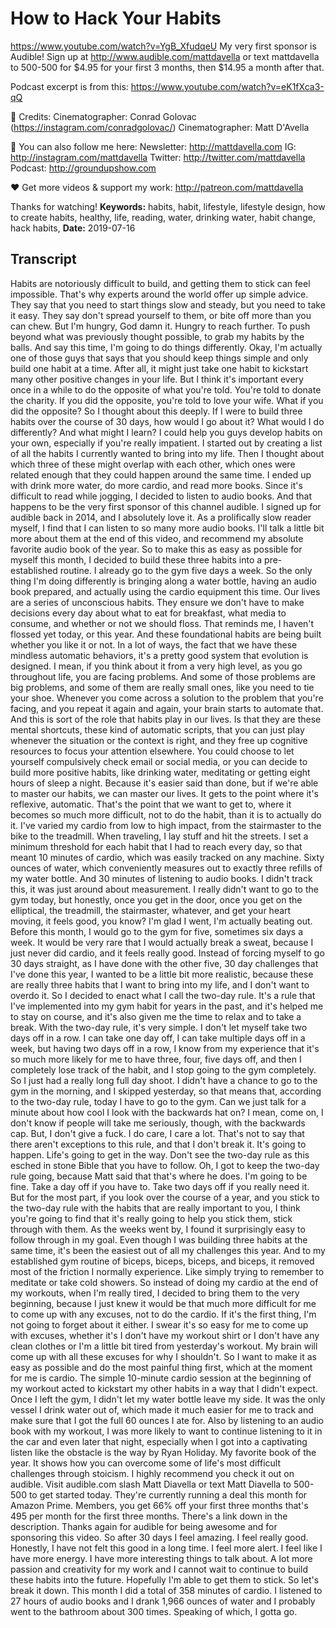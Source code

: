 # How to Hack Your Habits
https://www.youtube.com/watch?v=YgB_XfudqeU
My very first sponsor is Audible! Sign up at http://www.audible.com/mattdavella or text mattdavella to 500-500 for $4.95 for your first 3 months, then $14.95 a month after that.

Podcast excerpt is from this: https://www.youtube.com/watch?v=eK1fXca3-qQ

🎥 Credits:
Cinematographer: Conrad Golovac (https://instagram.com/conradgolovac/)
Cinematographer: Matt D'Avella

💯 You can also follow me here:
Newsletter:  http://mattdavella.com
IG:  http://instagram.com/mattdavella
Twitter:  http://twitter.com/mattdavella
Podcast:  http://groundupshow.com

❤️ Get more videos & support my work:
http://patreon.com/mattdavella

Thanks for watching!
**Keywords:** habits, habit, lifestyle, lifestyle design, how to create habits, healthy, life, reading, water, drinking water, habit change, hack habits, 
**Date:** 2019-07-16

## Transcript
 Habits are notoriously difficult to build, and getting them to stick can feel impossible. That's why experts around the world offer up simple advice. They say that you need to start things slow and steady, but you need to take it easy. They say don't spread yourself to them, or bite off more than you can chew. But I'm hungry, God damn it. Hungry to reach further. To push beyond what was previously thought possible, to grab my habits by the balls. And say this time, I'm going to do things differently. Okay, I'm actually one of those guys that says that you should keep things simple and only build one habit at a time. After all, it might just take one habit to kickstart many other positive changes in your life. But I think it's important every once in a while to do the opposite of what you're told. You're told to donate the charity. If you did the opposite, you're told to love your wife. What if you did the opposite? So I thought about this deeply. If I were to build three habits over the course of 30 days, how would I go about it? What would I do differently? And what might I learn? I could help you guys develop habits on your own, especially if you're really impatient. I started out by creating a list of all the habits I currently wanted to bring into my life. Then I thought about which three of these might overlap with each other, which ones were related enough that they could happen around the same time. I ended up with drink more water, do more cardio, and read more books. Since it's difficult to read while jogging, I decided to listen to audio books. And that happens to be the very first sponsor of this channel audible. I signed up for audible back in 2014, and I absolutely love it. As a prolifically slow reader myself, I find that I can listen to so many more audio books. I'll talk a little bit more about them at the end of this video, and recommend my absolute favorite audio book of the year. So to make this as easy as possible for myself this month, I decided to build these three habits into a pre-established routine. I already go to the gym five days a week. So the only thing I'm doing differently is bringing along a water bottle, having an audio book prepared, and actually using the cardio equipment this time. Our lives are a series of unconscious habits. They ensure we don't have to make decisions every day about what to eat for breakfast, what media to consume, and whether or not we should floss. That reminds me, I haven't flossed yet today, or this year. And these foundational habits are being built whether you like it or not. In a lot of ways, the fact that we have these mindless automatic behaviors, it's a pretty good system that evolution is designed. I mean, if you think about it from a very high level, as you go throughout life, you are facing problems. And some of those problems are big problems, and some of them are really small ones, like you need to tie your shoe. Whenever you come across a solution to the problem that you're facing, and you repeat it again and again, your brain starts to automate that. And this is sort of the role that habits play in our lives. Is that they are these mental shortcuts, these kind of automatic scripts, that you can just play whenever the situation or the context is right, and they free up cognitive resources to focus your attention elsewhere. You could choose to let yourself compulsively check email or social media, or you can decide to build more positive habits, like drinking water, meditating or getting eight hours of sleep a night. Because it's easier said than done, but if we're able to master our habits, we can master our lives. It gets to the point where it's reflexive, automatic. That's the point that we want to get to, where it becomes so much more difficult, not to do the habit, than it is to actually do it. I've varied my cardio from low to high impact, from the stairmaster to the bike to the treadmill. When traveling, I lay stuff and hit the streets. I set a minimum threshold for each habit that I had to reach every day, so that meant 10 minutes of cardio, which was easily tracked on any machine. Sixty ounces of water, which conveniently measures out to exactly three refills of my water bottle. And 30 minutes of listening to audio books. I didn't track this, it was just around about measurement. I really didn't want to go to the gym today, but honestly, once you get in the door, once you get on the elliptical, the treadmill, the stairmaster, whatever, and get your heart moving, it feels good, you know? I'm glad I went, I'm actually beating out. Before this month, I would go to the gym for five, sometimes six days a week. It would be very rare that I would actually break a sweat, because I just never did cardio, and it feels really good. Instead of forcing myself to go 30 days straight, as I have done with the other five, 30 day challenges that I've done this year, I wanted to be a little bit more realistic, because these are really three habits that I want to bring into my life, and I don't want to overdo it. So I decided to enact what I call the two-day rule. It's a rule that I've implemented into my gym habit for years in the past, and it's helped me to stay on course, and it's also given me the time to relax and to take a break. With the two-day rule, it's very simple. I don't let myself take two days off in a row. I can take one day off, I can take multiple days off in a week, but having two days off in a row, I know from my experience that it's so much more likely for me to have three, four, five days off, and then I completely lose track of the habit, and I stop going to the gym completely. So I just had a really long full day shoot. I didn't have a chance to go to the gym in the morning, and I skipped yesterday, so that means that, according to the two-day rule, today I have to go to the gym. Can we just talk for a minute about how cool I look with the backwards hat on? I mean, come on, I don't know if people will take me seriously, though, with the backwards cap. But, I don't give a fuck. I do care, I care a lot. That's not to say that there aren't exceptions to this rule, and that I don't break it. It's going to happen. Life's going to get in the way. Don't see the two-day rule as this esched in stone Bible that you have to follow. Oh, I got to keep the two-day rule going, because Matt said that that's where he does. I'm going to be fine. Take a day off if you have to. Take two days off if you really need it. But for the most part, if you look over the course of a year, and you stick to the two-day rule with the habits that are really important to you, I think you're going to find that it's really going to help you stick them, stick through with them. As the weeks went by, I found it surprisingly easy to follow through in my goal. Even though I was building three habits at the same time, it's been the easiest out of all my challenges this year. And to my established gym routine of biceps, biceps, biceps, and biceps, it removed most of the friction I normally experience. Like simply trying to remember to meditate or take cold showers. So instead of doing my cardio at the end of my workouts, when I'm really tired, I decided to bring them to the very beginning, because I just knew it would be that much more difficult for me to come up with any excuses, not to do the cardio. If it's the first thing, I'm not going to forget about it either. I swear it's so easy for me to come up with excuses, whether it's I don't have my workout shirt or I don't have any clean clothes or I'm a little bit tired from yesterday's workout. My brain will come up with all these excuses for why I shouldn't. So I want to make it as easy as possible and do the most painful thing first, which at the moment for me is cardio. The simple 10-minute cardio session at the beginning of my workout acted to kickstart my other habits in a way that I didn't expect. Once I left the gym, I didn't let my water bottle leave my side. It was the only vessel I drink water out of, which made it much easier for me to track and make sure that I got the full 60 ounces I ate for. Also by listening to an audio book with my workout, I was more likely to want to continue listening to it in the car and even later that night, especially when I got into a captivating listen like the obstacle is the way by Ryan Holiday. My favorite book of the year. It shows how you can overcome some of life's most difficult challenges through stoicism. I highly recommend you check it out on audible. Visit audible.com slash Matt Diavella or text Matt Diavella to 500-500 to get started today. They're currently running a deal this month for Amazon Prime. Members, you get 66% off your first three months that's 495 per month for the first three months. There's a link down in the description. Thanks again for audible for being awesome and for sponsoring this video. So after 30 days I feel amazing. I feel really good. Honestly, I have not felt this good in a long time. I feel more alert. I feel like I have more energy. I have more interesting things to talk about. A lot more passion and creativity for my work and I cannot wait to continue to build these habits into the future. Hopefully I'm able to get them to stick. So let's break it down. This month I did a total of 358 minutes of cardio. I listened to 27 hours of audio books and I drank 1,966 ounces of water and I probably went to the bathroom about 300 times. Speaking of which, I gotta go.
